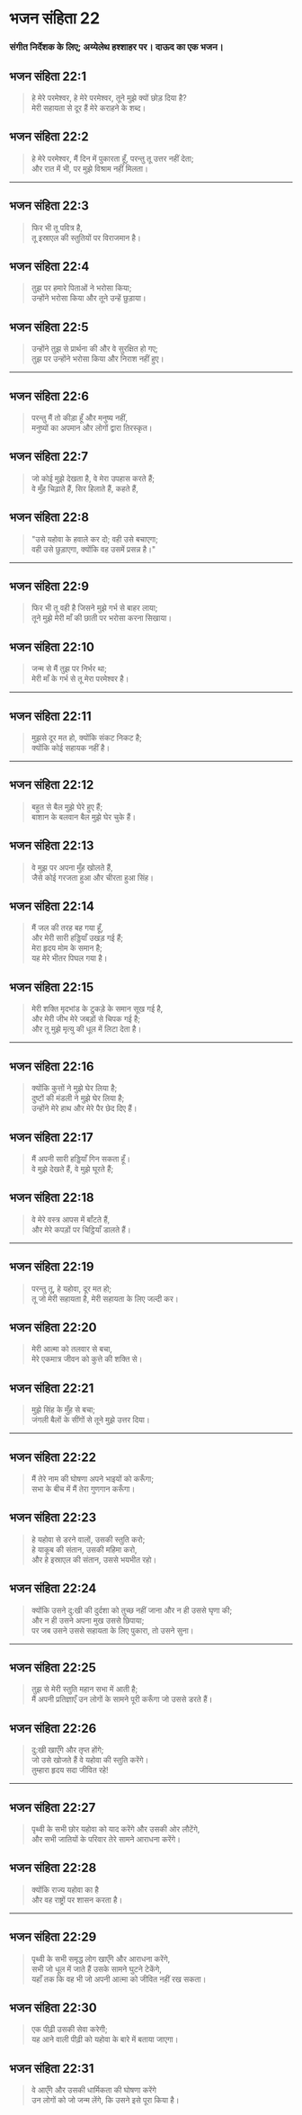 # भजन संहिता 22

### संगीत निर्देशक के लिए; अय्येलेथ हश्शाहर पर। दाऊद का एक भजन।

## भजन संहिता 22:1

> हे मेरे परमेश्वर, हे मेरे परमेश्वर, तूने मुझे क्यों छोड़ दिया है?  
> मेरी सहायता से दूर हैं मेरे कराहने के शब्द।

## भजन संहिता 22:2

> हे मेरे परमेश्वर, मैं दिन में पुकारता हूँ, परन्तु तू उत्तर नहीं देता;  
> और रात में भी, पर मुझे विश्राम नहीं मिलता।

---

## भजन संहिता 22:3

> फिर भी तू पवित्र है,  
> तू इस्राएल की स्तुतियों पर विराजमान है।

## भजन संहिता 22:4

> तुझ पर हमारे पिताओं ने भरोसा किया;  
> उन्होंने भरोसा किया और तूने उन्हें छुड़ाया।

## भजन संहिता 22:5

> उन्होंने तुझ से प्रार्थना की और वे सुरक्षित हो गए;  
> तुझ पर उन्होंने भरोसा किया और निराश नहीं हुए।

---

## भजन संहिता 22:6

> परन्तु मैं तो कीड़ा हूँ और मनुष्य नहीं,  
> मनुष्यों का अपमान और लोगों द्वारा तिरस्कृत।

## भजन संहिता 22:7

> जो कोई मुझे देखता है, वे मेरा उपहास करते हैं;  
> वे मुँह चिढ़ाते हैं, सिर हिलाते हैं, कहते हैं,

## भजन संहिता 22:8

> "उसे यहोवा के हवाले कर दो; वही उसे बचाएगा;  
> वही उसे छुड़ाएगा, क्योंकि वह उसमें प्रसन्न है।"

---

## भजन संहिता 22:9

> फिर भी तू वही है जिसने मुझे गर्भ से बाहर लाया;  
> तूने मुझे मेरी माँ की छाती पर भरोसा करना सिखाया।

## भजन संहिता 22:10

> जन्म से मैं तुझ पर निर्भर था;  
> मेरी माँ के गर्भ से तू मेरा परमेश्वर है।

---

## भजन संहिता 22:11

> मुझसे दूर मत हो, क्योंकि संकट निकट है;  
> क्योंकि कोई सहायक नहीं है।

---

## भजन संहिता 22:12

> बहुत से बैल मुझे घेरे हुए हैं;  
> बाशान के बलवान बैल मुझे घेर चुके हैं।

## भजन संहिता 22:13

> वे मुझ पर अपना मुँह खोलते हैं,  
> जैसे कोई गरजता हुआ और चीरता हुआ सिंह।

## भजन संहिता 22:14

> मैं जल की तरह बह गया हूँ,  
> और मेरी सारी हड्डियाँ उखड़ गई हैं;  
> मेरा हृदय मोम के समान है;  
> यह मेरे भीतर पिघल गया है।

## भजन संहिता 22:15

> मेरी शक्ति मृदभांड के टुकड़े के समान सूख गई है,  
> और मेरी जीभ मेरे जबड़ों से चिपक गई है;  
> और तू मुझे मृत्यु की धूल में लिटा देता है।

---

## भजन संहिता 22:16

> क्योंकि कुत्तों ने मुझे घेर लिया है;  
> दुष्टों की मंडली ने मुझे घेर लिया है;  
> उन्होंने मेरे हाथ और मेरे पैर छेद दिए हैं।

## भजन संहिता 22:17

> मैं अपनी सारी हड्डियाँ गिन सकता हूँ।  
> वे मुझे देखते हैं, वे मुझे घूरते हैं;

## भजन संहिता 22:18

> वे मेरे वस्त्र आपस में बाँटते हैं,  
> और मेरे कपड़ों पर चिट्ठियाँ डालते हैं।

---

## भजन संहिता 22:19

> परन्तु तू, हे यहोवा, दूर मत हो;  
> तू जो मेरी सहायता है, मेरी सहायता के लिए जल्दी कर।

## भजन संहिता 22:20

> मेरी आत्मा को तलवार से बचा,  
> मेरे एकमात्र जीवन को कुत्ते की शक्ति से।

## भजन संहिता 22:21

> मुझे सिंह के मुँह से बचा;  
> जंगली बैलों के सींगों से तूने मुझे उत्तर दिया।

---

## भजन संहिता 22:22

> मैं तेरे नाम की घोषणा अपने भाइयों को करूँगा;  
> सभा के बीच में मैं तेरा गुणगान करूँगा।

## भजन संहिता 22:23

> हे यहोवा से डरने वालों, उसकी स्तुति करो;  
> हे याकूब की संतान, उसकी महिमा करो,  
> और हे इस्राएल की संतान, उससे भयभीत रहो।

## भजन संहिता 22:24

> क्योंकि उसने दु:खी की दुर्दशा को तुच्छ नहीं जाना और न ही उससे घृणा की;  
> और न ही उसने अपना मुख उससे छिपाया;  
> पर जब उसने उससे सहायता के लिए पुकारा, तो उसने सुना।

---

## भजन संहिता 22:25

> तुझ से मेरी स्तुति महान सभा में आती है;  
> मैं अपनी प्रतिज्ञाएँ उन लोगों के सामने पूरी करूँगा जो उससे डरते हैं।

## भजन संहिता 22:26

> दु:खी खाएँगे और तृप्त होंगे;  
> जो उसे खोजते हैं वे यहोवा की स्तुति करेंगे।  
> तुम्हारा हृदय सदा जीवित रहे!

---

## भजन संहिता 22:27

> पृथ्वी के सभी छोर यहोवा को याद करेंगे और उसकी ओर लौटेंगे,  
> और सभी जातियों के परिवार तेरे सामने आराधना करेंगे।

## भजन संहिता 22:28

> क्योंकि राज्य यहोवा का है  
> और वह राष्ट्रों पर शासन करता है।

---

## भजन संहिता 22:29

> पृथ्वी के सभी समृद्ध लोग खाएँगे और आराधना करेंगे,  
> सभी जो धूल में जाते हैं उसके सामने घुटने टेकेंगे,  
> यहाँ तक कि वह भी जो अपनी आत्मा को जीवित नहीं रख सकता।

## भजन संहिता 22:30

> एक पीढ़ी उसकी सेवा करेगी;  
> यह आने वाली पीढ़ी को यहोवा के बारे में बताया जाएगा।

## भजन संहिता 22:31

> वे आएँगे और उसकी धार्मिकता की घोषणा करेंगे  
> उन लोगों को जो जन्म लेंगे, कि उसने इसे पूरा किया है।
